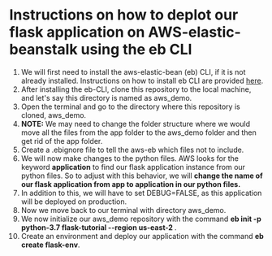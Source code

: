 # Instructions on how to deplot our flask application on AWS-elastic-beanstalk using the eb CLI

<ol>
  <li> We will first need to install the aws-elastic-bean (eb) CLI, if it is not already installed. Instructions on how to install eb CLI are provided 
    <a href="https://github.com/aws/aws-elastic-beanstalk-cli-setup">here</a>.
  <li> After installing the eb-CLI, clone this repository to the local machine, and let's say this directory is named as aws_demo. 
  <li> Open the terminal and go to the directory where this repository is cloned, aws_demo.
  <li> <strong>NOTE:</strong> We may need to change the folder structure where we would move all the files
        from the app folder to the aws_demo folder and then get rid of the app folder.
  <li> Create a .ebignore file to tell the aws-eb which files not to include.
  <li> We will now make changes to the python files. AWS looks for the keyword <strong>application</strong> to find our flask application instance from our python 
       files. So to adjust with this behavior, we will <strong>change the name of our flask application from app to application in our python files.</strong> 
  <li> In addition to this, we will have to set DEBUG=FALSE, as this application will be deployed on production.
  <li> Now we move back to our terminal with directory aws_demo. 
  <li> We now initialize our aws_demo repository with the command <strong>eb init -p python-3.7 flask-tutorial --region us-east-2 </strong>.
  <li> Create an environment and deploy our application with the command <strong>eb create flask-env</strong>.
</ol>
